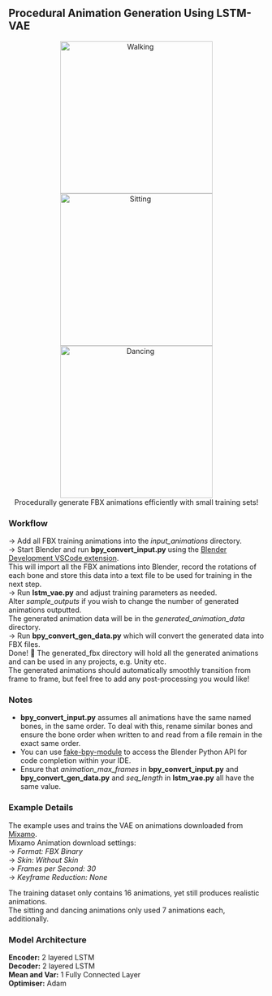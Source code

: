 ## Procedural Animation Generation Using LSTM-VAE
<p align="center">
<img src="https://github.com/user-attachments/assets/633781fc-e97e-4d8c-9fc5-1a635d4f590e" alt="Walking" height="300"/>
<img src="https://github.com/user-attachments/assets/be409be6-9d00-49aa-aa03-11ec076042cf" alt="Sitting" height="300"/>
<img src="https://github.com/user-attachments/assets/a370faca-32b0-4541-990a-c1857c5b9564" alt="Dancing" height="300"/>




  
  <br />
  Procedurally generate FBX animations efficiently with small training sets!
</p>

### Workflow
-> Add all FBX training animations into the _input_animations_ directory.  
-> Start Blender and run **bpy_convert_input.py** using the [Blender Development VSCode extension](https://marketplace.visualstudio.com/items?itemName=JacquesLucke.blender-development).  
This will import all the FBX animations into Blender, record the rotations of each bone and store this data into a text file to be used for training in the next step.  
-> Run **lstm_vae.py** and adjust training parameters as needed.  
Alter _sample_outputs_ if you wish to change the number of generated animations outputted.  
The generated animation data will be in the _generated_animation_data_ directory.  
-> Run **bpy_convert_gen_data.py** which will convert the generated data into FBX files.  
Done! 🎉 The generated_fbx directory will hold all the generated animations and can be used in any projects, e.g. Unity etc.  
The generated animations should automatically smoothly transition from frame to frame, but feel free to add any post-processing you would like!  

### Notes
- **bpy_convert_input.py** assumes all animations have the same named bones, in the same order. To deal with this, rename similar bones and ensure the bone order when written to and read from a file remain in the exact same order.
- You can use [fake-bpy-module](https://github.com/nutti/fake-bpy-module) to access the Blender Python API for code completion within your IDE.
- Ensure that _animation_max_frames_ in **bpy_convert_input.py** and **bpy_convert_gen_data.py** and _seq_length_ in **lstm_vae.py** all have the same value.  

### Example Details
The example uses and trains the VAE on animations downloaded from [Mixamo](https://www.mixamo.com/#/).  
Mixamo Animation download settings:  
-> _Format: FBX Binary_  
-> _Skin: Without Skin_  
-> _Frames per Second: 30_  
-> _Keyframe Reduction: None_  
  
The training dataset only contains 16 animations, yet still produces realistic animations.  
The sitting and dancing animations only used 7 animations each, additionally.   

### Model Architecture
**Encoder:** 2 layered LSTM  
**Decoder:** 2 layered LSTM  
**Mean and Var:** 1 Fully Connected Layer  
**Optimiser:** Adam  
